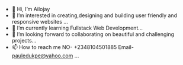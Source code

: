 - 👋 Hi, I’m Ailojay
- 👀 I’m interested in creating,designing and building user friendly and responsive websites ...
- 🌱 I’m currently learning Fullstack Web Development...
- 💞️ I’m looking forward to collaborating on beautiful and challenging projects...
- 📫 How to reach me NO- +2348104501885 Email- pauledukpe@yahoo.com ...

<!---
ailojay/ailojay is a ✨ special ✨ repository because its `README.md` (this file) appears on your GitHub profile.
You can click the Preview link to take a look at your changes.
--->
